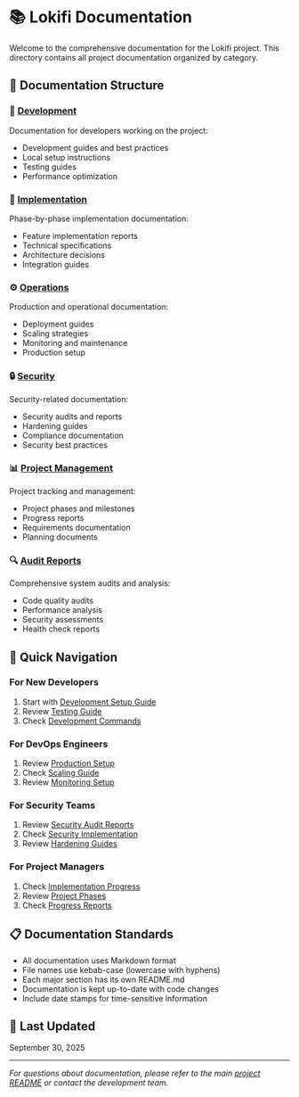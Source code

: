 # 📚 Lokifi Documentation

Welcome to the comprehensive documentation for the Lokifi project. This directory contains all project documentation organized by category.

## 📁 Documentation Structure

### 🔧 [Development](./development/)
Documentation for developers working on the project:
- Development guides and best practices
- Local setup instructions
- Testing guides
- Performance optimization

### 🚀 [Implementation](./implementation/)
Phase-by-phase implementation documentation:
- Feature implementation reports
- Technical specifications
- Architecture decisions
- Integration guides

### ⚙️ [Operations](./operations/)
Production and operational documentation:
- Deployment guides
- Scaling strategies
- Monitoring and maintenance
- Production setup

### 🔒 [Security](./security/)
Security-related documentation:
- Security audits and reports
- Hardening guides
- Compliance documentation
- Security best practices

### 📊 [Project Management](./project-management/)
Project tracking and management:
- Project phases and milestones
- Progress reports
- Requirements documentation
- Planning documents

### 🔍 [Audit Reports](./audit-reports/)
Comprehensive system audits and analysis:
- Code quality audits
- Performance analysis
- Security assessments
- Health check reports

## 🎯 Quick Navigation

### For New Developers
1. Start with [Development Setup Guide](./development/setup-guide.md)
2. Review [Testing Guide](./development/testing-guide.md)
3. Check [Development Commands](./development/quick-commands.md)

### For DevOps Engineers
1. Review [Production Setup](./operations/production-setup.md)
2. Check [Scaling Guide](./operations/scaling-guide.md)
3. Review [Monitoring Setup](./operations/monitoring-guide.md)

### For Security Teams
1. Review [Security Audit Reports](./audit-reports/)
2. Check [Security Implementation](./security/)
3. Review [Hardening Guides](./security/)

### For Project Managers
1. Check [Implementation Progress](./implementation/)
2. Review [Project Phases](./project-management/)
3. Check [Progress Reports](./audit-reports/)

## 📋 Documentation Standards

- All documentation uses Markdown format
- File names use kebab-case (lowercase with hyphens)
- Each major section has its own README.md
- Documentation is kept up-to-date with code changes
- Include date stamps for time-sensitive information

## 🔄 Last Updated
September 30, 2025

---

*For questions about documentation, please refer to the main [project README](../README.md) or contact the development team.*